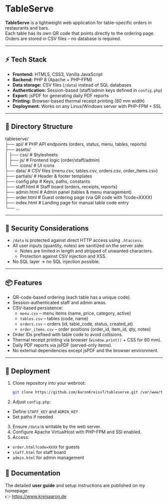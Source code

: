# TableServe

**TableServe** is a lightweight web application for table-specific orders in restaurants and bars.  
Each table has its own QR code that points directly to the ordering page.  
Orders are stored in CSV files – no database is required.

---

## ⚡ Tech Stack
- **Frontend:** HTML5, CSS3, Vanilla JavaScript
- **Backend:** PHP 8 (Apache + PHP-FPM)
- **Data storage:** CSV files (`/data`) instead of SQL databases
- **Authentication:** Session-based (staff/admin keys defined in `config.php`)
- **Export:** jsPDF for generating daily PDF reports
- **Printing:** Browser-based thermal receipt printing (80 mm width)
- **Deployment:** Works on any Linux/Windows server with PHP-FPM + SSL

---

## 📂 Directory Structure

tableserve/  
├── api/ # PHP API endpoints (orders, status, menu, tables, reports)  
├── assets/  
│ ├── css/ # Stylesheets  
│ ├── js/ # Frontend logic (order/staff/admin)  
│ └── icons/ # UI icons  
├── data/ # CSV files (menu.csv, tables.csv, orders.csv, order_items.csv)  
├── partials/ # Header & footer templates  
├── config.php # Keys, paths, constants  
├── staff.html # Staff board (orders, receipts, reports)  
├── admin.html # Admin panel (tables & menu management)  
├── order.html # Guest ordering page (via QR code with ?code=XXXX)  
├── index.html # Landing page for manual table code entry  
└── ...  


---

## 🔑 Security Considerations
- `/data` is protected against direct HTTP access using `.htaccess`.
- All user inputs (quantity, notes) are sanitized on the server side:
  - Notes are limited in length and stripped of unwanted characters.
  - Protection against CSV injection and XSS.
- No SQL layer → no SQL injection possible.

---

## 📦 Features
- QR-code-based ordering (each table has a unique code).
- Session-authenticated staff and admin areas.
- CSV-based persistence:  
  - `menu.csv` – menu items (name, price, category, active)  
  - `tables.csv` – tables (code, name)  
  - `orders.csv` – orders (id, table_code, status, created_at)  
  - `order_items.csv` – order positions (order_id, item_id, qty, notes)  
- Order IDs prefixed with table code to avoid collisions.
- Thermal receipt printing via browser (`window.print()` + CSS for 80 mm).
- Daily PDF reports via jsPDF (served-only items).
- No external dependencies except jsPDF and the browser environment.

---

## 🚀 Deployment
1. Clone repository into your webroot:
   ```bash
   git clone https://github.com/AaronKreisvT/tableserve.git /var/www/tableserve
2. Adjust `config.php`:  
  - Define `STAFF_KEY` and `ADMIN_KEY`  
  - Set paths if needed  

3. Ensure `/data` is writable by the web server.  
4. Configure Apache VirtualHost with PHP-FPM and SSl enabled.  
5. Access:  
  - `order.html?code=XXXX` for guests  
  - `staff.html` for staff board  
  - `admin.html` for admin management  

## 📖 Documentation

The detailed **user guide** and setup instructions are published on my homepage:  
👉 https://www.kreisaaron.de
